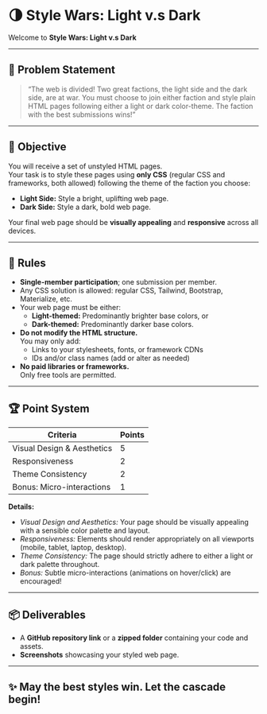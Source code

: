 # 🌗 Style Wars: Light v.s Dark

Welcome to **Style Wars: Light v.s Dark**

---

## 📝 Problem Statement

> “The web is divided! Two great factions, the light side and the dark side, are at war. You must choose to join either faction and style plain HTML pages following either a light or dark color-theme. The faction with the best submissions wins!”

---

## 🎯 Objective

You will receive a set of unstyled HTML pages.  
Your task is to style these pages using **only CSS** (regular CSS and frameworks, both allowed) following the theme of the faction you choose:

- **Light Side:** Style a bright, uplifting web page.
- **Dark Side:** Style a dark, bold web page.

Your final web page should be **visually appealing** and **responsive** across all devices.

---

## 📜 Rules

- **Single-member participation**; one submission per member.
- Any CSS solution is allowed: regular CSS, Tailwind, Bootstrap, Materialize, etc.
- Your web page must be either:
  - **Light-themed:** Predominantly brighter base colors, or
  - **Dark-themed:** Predominantly darker base colors.
- **Do not modify the HTML structure.**  
  You may only add:
  - Links to your stylesheets, fonts, or framework CDNs
  - IDs and/or class names (add or alter as needed)
- **No paid libraries or frameworks.**  
  Only free tools are permitted.

---

## 🏆 Point System

| Criteria                        | Points |
|----------------------------------|--------|
| Visual Design & Aesthetics       |   5    |
| Responsiveness                   |   2    |
| Theme Consistency                |   2    |
| Bonus: Micro-interactions        |   1    |

**Details:**
- *Visual Design and Aesthetics:* Your page should be visually appealing with a sensible color palette and layout.
- *Responsiveness:* Elements should render appropriately on all viewports (mobile, tablet, laptop, desktop).
- *Theme Consistency:* The page should strictly adhere to either a light or dark palette throughout.
- *Bonus:* Subtle micro-interactions (animations on hover/click) are encouraged!

---

## 📦 Deliverables

- A **GitHub repository link** or a **zipped folder** containing your code and assets.
- **Screenshots** showcasing your styled web page.

---

## ✨ May the best styles win. Let the cascade begin!

